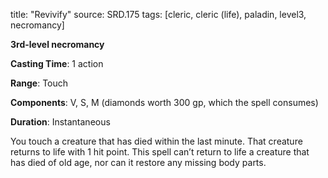 title: "Revivify"
source: SRD.175
tags: [cleric, cleric (life), paladin, level3, necromancy]

**3rd-level necromancy**

**Casting Time**: 1 action

**Range**: Touch

**Components**: V, S, M (diamonds worth 300 gp, which the spell consumes)

**Duration**: Instantaneous

You touch a creature that has died within the last minute. That creature returns to life with 1 hit point. This spell can’t return to life a creature that has died of old age, nor can it restore any missing body parts.
